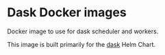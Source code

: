 # Dask Docker images

Docker image to use for dask scheduler and workers.

This image is built primarily for the [dask](https://github.com/helm/charts/tree/master/stable/dask) Helm Chart.
